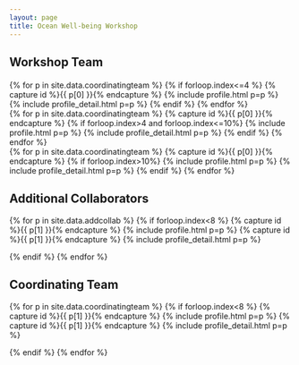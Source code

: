 ```yaml
---
layout: page
title: Ocean Well-being Workshop
---
```

## Workshop Team

<!-- prettier-ignore -->
<div class="container" style="margin-top: 20px;margin-bottom: 10px;">
  
  <div class="row">
  {% for p in site.data.coordinatingteam %}
  {% if forloop.index<=4 %}
  {% capture id %}{{ p[0] }}{% endcapture %}
  {% include profile.html p=p %}
  {% include profile_detail.html p=p %} 
  {% endif %}
  {% endfor %}
  </div>
  <div class="row">
  {% for p in site.data.coordinatingteam %}
  {% capture id %}{{ p[0] }}{% endcapture %}
  {% if forloop.index>4 and forloop.index<=10%}
  {% include profile.html p=p %}
  {% include profile_detail.html p=p %} 
  {% endif %}
  {% endfor %}
  </div>
  <div class="row">
  {% for p in site.data.coordinatingteam %}
  {% capture id %}{{ p[0] }}{% endcapture %}
  {% if forloop.index>10%}
  {% include profile.html p=p %}
  {% include profile_detail.html p=p %} 
  {% endif %}
  {% endfor %}
 </div>
</div>

## Additional Collaborators

{% for p in site.data.addcollab %} {% if forloop.index<8 %}
{% capture id %}{{ p[1] }}{% endcapture %} {% include profile.html p=p %}
{% capture id %}{{ p[1] }}{% endcapture %} {% include profile_detail.html p=p %}

{% endif %} {% endfor %}

## Coordinating Team


{% for p in site.data.coordinatingteam %} {% if forloop.index<8 %}
{% capture id %}{{ p[1] }}{% endcapture %} {% include profile.html p=p %}
{% capture id %}{{ p[1] }}{% endcapture %} {% include profile_detail.html p=p %}

{% endif %} {% endfor %}
